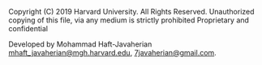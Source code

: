 Copyright (C) 2019 Harvard University. All Rights Reserved. Unauthorized copying of this file, via any medium is strictly prohibited Proprietary and confidential

Developed by Mohammad Haft-Javaherian <mhaft_javaherian@mgh.harvard.edu>, <7javaherian@gmail.com>.